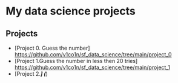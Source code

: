 # My data science projects
## Projects 

* [Project 0. Guess the number] https://github.com/v1co1n/sf_data_science/tree/main/project_0
* [Project 1.Guess the number in less then 20 tries] https://github.com/v1co1n/sf_data_science/tree/main/project_1
* [Project 2._____] (_____)